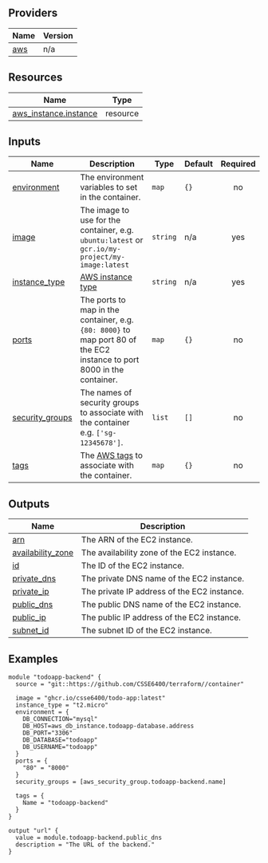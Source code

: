 

## Providers

| Name | Version |
|------|---------|
| <a name="provider_aws"></a> [aws](#provider\_aws) | n/a |

## Resources

| Name | Type |
|------|------|
| [aws_instance.instance](https://registry.terraform.io/providers/hashicorp/aws/latest/docs/resources/instance) | resource |

## Inputs

| Name | Description | Type | Default | Required |
|------|-------------|------|---------|:--------:|
| <a name="input_environment"></a> [environment](#input\_environment) | The environment variables to set in the container. | `map` | `{}` | no |
| <a name="input_image"></a> [image](#input\_image) | The image to use for the container, e.g. `ubuntu:latest` or `gcr.io/my-project/my-image:latest` | `string` | n/a | yes |
| <a name="input_instance_type"></a> [instance\_type](#input\_instance\_type) | [AWS instance type](https://registry.terraform.io/providers/hashicorp/aws/latest/docs/resources/instance#instance_type) | `string` | n/a | yes |
| <a name="input_ports"></a> [ports](#input\_ports) | The ports to map in the container, e.g. `{80: 8000}` to map port 80 of the EC2 instance to port 8000 in the container. | `map` | `{}` | no |
| <a name="input_security_groups"></a> [security\_groups](#input\_security\_groups) | The names of security groups to associate with the container e.g. `['sg-12345678']`. | `list` | `[]` | no |
| <a name="input_tags"></a> [tags](#input\_tags) | The [AWS tags](https://registry.terraform.io/providers/hashicorp/aws/latest/docs/resources/instance#tags) to associate with the container. | `map` | `{}` | no |

## Outputs

| Name | Description |
|------|-------------|
| <a name="output_arn"></a> [arn](#output\_arn) | The ARN of the EC2 instance. |
| <a name="output_availability_zone"></a> [availability\_zone](#output\_availability\_zone) | The availability zone of the EC2 instance. |
| <a name="output_id"></a> [id](#output\_id) | The ID of the EC2 instance. |
| <a name="output_private_dns"></a> [private\_dns](#output\_private\_dns) | The private DNS name of the EC2 instance. |
| <a name="output_private_ip"></a> [private\_ip](#output\_private\_ip) | The private IP address of the EC2 instance. |
| <a name="output_public_dns"></a> [public\_dns](#output\_public\_dns) | The public DNS name of the EC2 instance. |
| <a name="output_public_ip"></a> [public\_ip](#output\_public\_ip) | The public IP address of the EC2 instance. |
| <a name="output_subnet_id"></a> [subnet\_id](#output\_subnet\_id) | The subnet ID of the EC2 instance. |

## Examples

```hcl
module "todoapp-backend" {
  source = "git::https://github.com/CSSE6400/terraform//container"
  
  image = "ghcr.io/csse6400/todo-app:latest"
  instance_type = "t2.micro"
  environment = {
    DB_CONNECTION="mysql"
    DB_HOST=aws_db_instance.todoapp-database.address
    DB_PORT="3306"
    DB_DATABASE="todoapp"
    DB_USERNAME="todoapp"
  }
  ports = {
    "80" = "8000"
  }
  security_groups = [aws_security_group.todoapp-backend.name]

  tags = {
    Name = "todoapp-backend"
  }
}

output "url" {
  value = module.todoapp-backend.public_dns
  description = "The URL of the backend."
}
```
